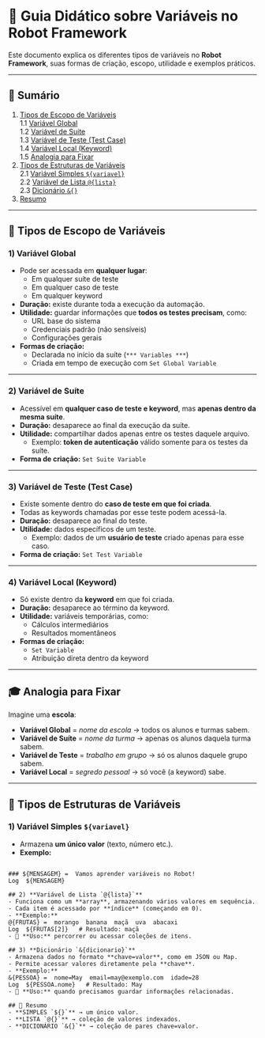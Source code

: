 # 📘 Guia Didático sobre Variáveis no Robot Framework

Este documento explica os diferentes tipos de variáveis no **Robot Framework**, suas formas de criação, escopo, utilidade e exemplos práticos.  

---

## 📑 Sumário

1. [Tipos de Escopo de Variáveis](#-tipos-de-escopo-de-variáveis)  
   1.1 [Variável Global](#1-variável-global)  
   1.2 [Variável de Suíte](#2-variável-de-suíte)  
   1.3 [Variável de Teste (Test Case)](#3-variável-de-teste-test-case)  
   1.4 [Variável Local (Keyword)](#4-variável-local-keyword)  
   1.5 [Analogia para Fixar](#-analogia-para-fixar)  
2. [Tipos de Estruturas de Variáveis](#-tipos-de-estruturas-de-variáveis)  
   2.1 [Variável Simples `${variavel}`](#1-variável-simples-variavel)  
   2.2 [Variável de Lista `@{lista}`](#2-lista-)  
   2.3 [Dicionário `&{}`](#3-dicionário-)  
3. [Resumo](#-resumo)  

---

## 🔹 Tipos de Escopo de Variáveis

### 1) **Variável Global**
- Pode ser acessada em **qualquer lugar**:
  - Em qualquer suíte de teste  
  - Em qualquer caso de teste  
  - Em qualquer keyword  
- **Duração:** existe durante toda a execução da automação.  
- **Utilidade:** guardar informações que **todos os testes precisam**, como:  
  - URL base do sistema  
  - Credenciais padrão (não sensíveis)  
  - Configurações gerais  
- **Formas de criação:**
  - Declarada no início da suíte (`*** Variables ***`)  
  - Criada em tempo de execução com `Set Global Variable`

---

### 2) **Variável de Suíte**
- Acessível em **qualquer caso de teste e keyword**, mas **apenas dentro da mesma suíte**.  
- **Duração:** desaparece ao final da execução da suíte.  
- **Utilidade:** compartilhar dados apenas entre os testes daquele arquivo.  
  - Exemplo: **token de autenticação** válido somente para os testes da suíte.  
- **Forma de criação:** `Set Suite Variable`

---

### 3) **Variável de Teste (Test Case)**
- Existe somente dentro do **caso de teste em que foi criada**.  
- Todas as keywords chamadas por esse teste podem acessá-la.  
- **Duração:** desaparece ao final do teste.  
- **Utilidade:** dados específicos de um teste.  
  - Exemplo: dados de um **usuário de teste** criado apenas para esse caso.  
- **Forma de criação:** `Set Test Variable`

---

### 4) **Variável Local (Keyword)**
- Só existe dentro da **keyword** em que foi criada.  
- **Duração:** desaparece ao término da keyword.  
- **Utilidade:** variáveis temporárias, como:  
  - Cálculos intermediários  
  - Resultados momentâneos  
- **Formas de criação:**  
  - `Set Variable`  
  - Atribuição direta dentro da keyword  

---

## 🎓 Analogia para Fixar

Imagine uma **escola**:

- **Variável Global** = *nome da escola* → todos os alunos e turmas sabem.  
- **Variável de Suíte** = *nome da turma* → apenas os alunos daquela turma sabem.  
- **Variável de Teste** = *trabalho em grupo* → só os alunos daquele grupo sabem.  
- **Variável Local** = *segredo pessoal* → só você (a keyword) sabe.  

---

## 🔹 Tipos de Estruturas de Variáveis

### 1) **Variável Simples `${variavel}`**
- Armazena **um único valor** (texto, número etc.).  
- **Exemplo:**
```robot

### ${MENSAGEM} =  Vamos aprender variáveis no Robot!
Log  ${MENSAGEM}

## 2) **Variável de Lista `@{lista}`**
- Funciona como um **array**, armazenando vários valores em sequência.  
- Cada item é acessado por **índice** (começando em 0).  
- **Exemplo:**
@{FRUTAS} =  morango  banana  maçã  uva  abacaxi
Log  ${FRUTAS[2]}   # Resultado: maçã
- 🔹 **Uso:** percorrer ou acessar coleções de itens.

## 3) **Dicionário `&{dicionario}`**
- Armazena dados no formato **chave=valor**, como em JSON ou Map.  
- Permite acessar valores diretamente pela **chave**.  
- **Exemplo:**
&{PESSOA} =  nome=May  email=may@exemplo.com  idade=28
Log  ${PESSOA.nome}   # Resultado: May
- 🔹 **Uso:** quando precisamos guardar informações relacionadas.

## 📝 Resumo
- **SIMPLES `${}`** → um único valor.  
- **LISTA `@{}`** → coleção de valores indexados.  
- **DICIONÁRIO `&{}`** → coleção de pares chave=valor.